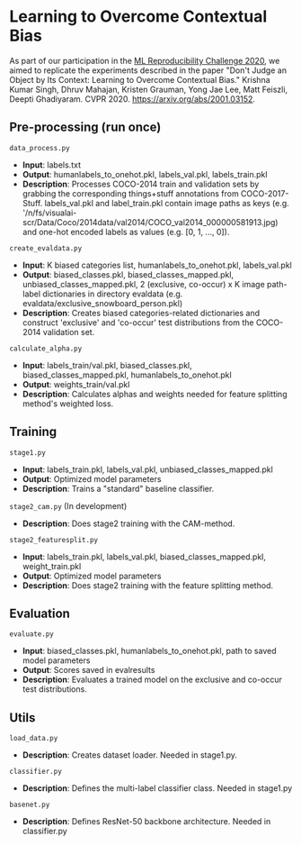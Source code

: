 # Learning to Overcome Contextual Bias

As part of our participation in the [ML Reproducibility Challenge 2020](https://paperswithcode.com/rc2020), we aimed to replicate the experiments described in the paper "Don't Judge an Object by Its Context: Learning to Overcome Contextual Bias." Krishna Kumar Singh, Dhruv Mahajan, Kristen Grauman, Yong Jae Lee, Matt Feiszli, Deepti Ghadiyaram. CVPR 2020. https://arxiv.org/abs/2001.03152.

## Pre-processing (run once)
```data_process.py```
- **Input**: labels.txt
- **Output**: humanlabels_to_onehot.pkl, labels_val.pkl, labels_train.pkl
- **Description**: Processes COCO-2014 train and validation sets by grabbing the corresponding things+stuff annotations from COCO-2017-Stuff. labels_val.pkl and label_train.pkl contain image paths as keys (e.g. '/n/fs/visualai-scr/Data/Coco/2014data/val2014/COCO_val2014_000000581913.jpg) and one-hot encoded labels as values (e.g. [0, 1, ..., 0]).

```create_evaldata.py```
- **Input**: K biased categories list, humanlabels_to_onehot.pkl, labels_val.pkl
- **Output**: biased_classes.pkl, biased_classes_mapped.pkl, unbiased_classes_mapped.pkl, 2 (exclusive, co-occur) x K image path-label dictionaries in directory evaldata (e.g. evaldata/exclusive_snowboard_person.pkl)
- **Description**: Creates biased categories-related dictionaries and construct 'exclusive' and 'co-occur' test distributions from the COCO-2014 validation set.

```calculate_alpha.py```
- **Input**: labels_train/val.pkl, biased_classes.pkl, biased_classes_mapped.pkl, humanlabels_to_onehot.pkl
- **Output**: weights_train/val.pkl
- **Description**: Calculates alphas and weights needed for feature splitting method's weighted loss.


## Training
```stage1.py```
- **Input**: labels_train.pkl, labels_val.pkl, unbiased_classes_mapped.pkl
- **Output**: Optimized model parameters
- **Description**: Trains a "standard" baseline classifier.

```stage2_cam.py``` (In development)
- **Description**: Does stage2 training with the CAM-method.

```stage2_featuresplit.py```
- **Input**: labels_train.pkl, labels_val.pkl, biased_classes_mapped.pkl, weight_train.pkl
- **Output**: Optimized model parameters
- **Description**: Does stage2 training with the feature splitting method.


## Evaluation
```evaluate.py```
- **Input**: biased_classes.pkl, humanlabels_to_onehot.pkl, path to saved model parameters
- **Output**: Scores saved in evalresults
- **Description**: Evaluates a trained model on the exclusive and co-occur test distributions.


## Utils
```load_data.py```
- **Description**: Creates dataset loader. Needed in stage1.py.

```classifier.py```
- **Description**: Defines the multi-label classifier class. Needed in stage1.py

```basenet.py```
- **Description**: Defines ResNet-50 backbone architecture. Needed in classifier.py
